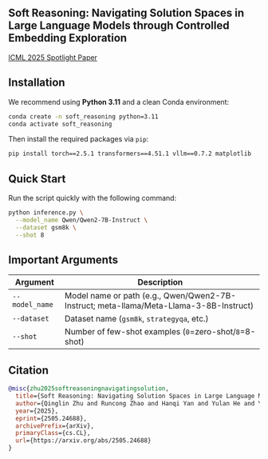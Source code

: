 ## Soft Reasoning: Navigating Solution Spaces in Large Language Models through Controlled Embedding Exploration

[ICML 2025 Spotlight Paper](https://arxiv.org/abs/2505.24688)

## Installation

We recommend using **Python 3.11** and a clean Conda environment:

```bash
conda create -n soft_reasoning python=3.11
conda activate soft_reasoning
```

Then install the required packages via `pip`:


```bash
pip install torch==2.5.1 transformers==4.51.1 vllm==0.7.2 matplotlib 
```


## Quick Start

Run the script quickly with the following command:

```bash
python inference.py \
  --model_name Qwen/Qwen2-7B-Instruct \
  --dataset gsm8k \
  --shot 8 
```

## Important Arguments

| Argument           | Description                                 |
| ------------------ |---------------------------------------------|
| `--model_name`     | Model name or path (e.g., Qwen/Qwen2-7B-Instruct; meta-llama/Meta-Llama-3-8B-Instruct)     |
| `--dataset`        | Dataset name (`gsm8k`, `strategyqa`, etc.)  |
| `--shot`           | Number of few-shot examples (`0`=zero-shot/`8`=8-shot) |



## Citation

```bibtex
@misc{zhu2025softreasoningnavigatingsolution,
  title={Soft Reasoning: Navigating Solution Spaces in Large Language Models through Controlled Embedding Exploration},
  author={Qinglin Zhu and Runcong Zhao and Hanqi Yan and Yulan He and Yudong Chen and Lin Gui},
  year={2025},
  eprint={2505.24688},
  archivePrefix={arXiv},
  primaryClass={cs.CL},
  url={https://arxiv.org/abs/2505.24688}
}
```
